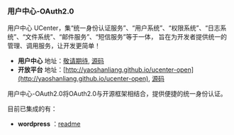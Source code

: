 ### 用户中心-OAuth2.0

用户中心 UCenter，集“统一身份认证服务”、“用户系统”、“权限系统”、“日志系统”、“文件系统”、“邮件服务”、“短信服务”等于一体，
旨在为开发者提供统一的管理、调用服务，让开发更简单！

* **用户中心** 地址：[敬请期待](), [源码](https://github.com/yaoshanliang/ucenter)
* **开放平台** 地址：[http://yaoshanliang.github.io/ucenter-open](http://yaoshanliang.github.io/ucenter-open), [源码](https://github.com/yaoshanliang/ucenter-open)

用户中心-OAuth2.0将OAuth2.0与开源框架相结合，提供便捷的统一身份认证。

目前已集成的有：
* **wordpress** ：[readme](https://github.com/yaoshanliang/ucenter-oauth/tree/master/wordpress)


